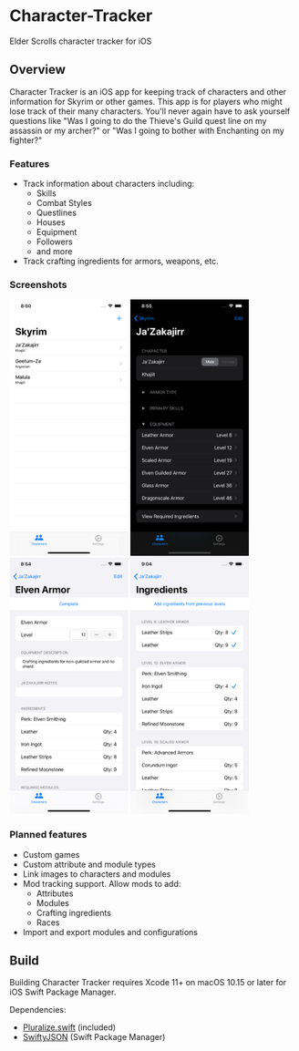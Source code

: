 # Character-Tracker

Elder Scrolls character tracker for iOS

## Overview

Character Tracker is an iOS app for keeping track of characters and other information for Skyrim or other games. This app is for players who might lose track of their many characters. You'll never again have to ask yourself questions like "Was I going to do the Thieve's Guild quest line on my assassin or my archer?" or "Was I going to bother with Enchanting on my fighter?"

### Features

* Track information about characters including:
  * Skills
  * Combat Styles
  * Questlines
  * Houses
  * Equipment
  * Followers
  * and more
* Track crafting ingredients for armors, weapons, etc.

### Screenshots

<img src="Screenshots/iPhone 11 Pro Max 1 - Characters.png" height=450 /> <img src="Screenshots/iPhone 11 Pro Max 4 - Character Dark Collapsed.png" height=450 /> <img src="Screenshots/iPhone 11 Pro Max 3 - Module.png" height=450 /> <img src="Screenshots/iPhone 11 Pro Max 5 - Ingredients.png" height=450 />

### Planned features

* Custom games
* Custom attribute and module types
* Link images to characters and modules
* Mod tracking support. Allow mods to add:
  * Attributes
  * Modules
  * Crafting ingredients
  * Races
* Import and export modules and configurations

## Build

Building Character Tracker requires Xcode 11+ on macOS 10.15 or later for iOS Swift Package Manager.

Dependencies:

* [Pluralize.swift](https://github.com/joshualat/Pluralize.swift) (included)
* [SwiftyJSON](https://github.com/SwiftyJSON/SwiftyJSON) (Swift Package Manager)

